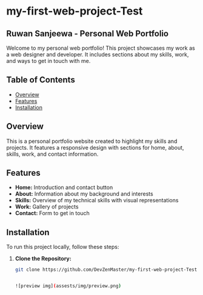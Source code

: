# my-first-web-project-Test
## Ruwan Sanjeewa - Personal Web Portfolio

Welcome to my personal web portfolio! This project showcases my work as a web designer and developer. It includes sections about my skills, work, and ways to get in touch with me.

## Table of Contents

- [Overview](#overview)
- [Features](#features)
- [Installation](#installation)

## Overview

This is a personal portfolio website created to highlight my skills and projects. It features a responsive design with sections for home, about, skills, work, and contact information.

## Features

- **Home:** Introduction and contact button
- **About:** Information about my background and interests
- **Skills:** Overview of my technical skills with visual representations
- **Work:** Gallery of projects
- **Contact:** Form to get in touch

## Installation

To run this project locally, follow these steps:

1. **Clone the Repository:**

   ```bash
   git clone https://github.com/DevZenMaster/my-first-web-project-Test.git


   ![preview img](assests/img/preview.png)
